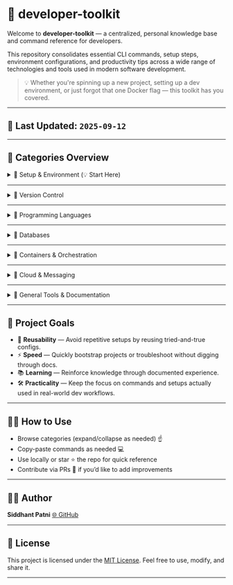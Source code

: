# 🚀 developer-toolkit

Welcome to **developer-toolkit** — a centralized, personal knowledge base and command reference for developers.

This repository consolidates essential CLI commands, setup steps, environment configurations, and productivity tips across a wide range of technologies and tools used in modern software development.

> 💡 Whether you're spinning up a new project, setting up a dev environment, or just forgot that one Docker flag — this toolkit has you covered.

---

## 📅 Last Updated: `2025-09-12`

---

## 📁 Categories Overview

<details>
<summary>🔹 Setup & Environment (💡 Start Here)</summary>

| 🗂️ Category            | 📄 Description                          | 🔗 Documentation Link                                                |
| ---------------------- | --------------------------------------- | -------------------------------------------------------------------- |
| **Softwares List**     | Full list of developer software & tools | [ReadMe-Softwares-List.md](./Setup/ReadMe-Softwares-List.md)         |
| **IDE Plugins**        | IntelliJ IDEA & VS Code plugin list     | [ReadMe-IDE-plugins.md](./Setup/ReadMe-IDE-plugins.md)               |
| **Browser Extensions** | Developer browser extensions            | [ReadMe-browser-extensions.md](./Setup/ReadMe-browser-extensions.md) |

</details>

---

<details>
<summary>🔹 Version Control</summary>

| 🗂️ Category | 📄 Description                                 | 🔗 Documentation Link                    |
| ----------- | ---------------------------------------------- | ---------------------------------------- |
| **Git**     | Version control basics, shortcuts, setup guide | [git-commands.md](./Git/git-commands.md) |

</details>

---

<details>
<summary>🔹 Programming Languages</summary>

| 🗂️ Category | 📄 Description                                     | 🔗 Documentation Link                                             |
| ----------- | -------------------------------------------------- | ----------------------------------------------------------------- |
| **Java**    | Java CLI usage, builds, and environment setup      | [java-commands-windows.md](./Java/java-commands-windows.md)       |
| **Python**  | Virtual environments, pip, and commands for Python | [python-commands-windows.md](./Python/python-commands-windows.md) |
| **React**   | React CLI commands, tooling setup, and tips        | [react-commands.md](./React/react-commands.md)                    |

</details>

---

<details>
<summary>🔹 Databases</summary>

| 🗂️ Category    | 📄 Description                                 | 🔗 Documentation Link                                                                                                                                              |
| -------------- | ---------------------------------------------- | ------------------------------------------------------------------------------------------------------------------------------------------------------------------ |
| **PostgreSQL** | PgAdmin setup, DB commands, and best practices | [PgAdmin](https://www.pgadmin.org/download/) (external)                                                                                                            |
| **MongoDB**    | Common commands, queries, and setup (Windows)  | [README-MongoDB-Commands-Windows.md](./MongoDB/README-MongoDB-Commands-Windows.md)<br>[README-MongoDB-Setup-Windows.md](./MongoDB/README-MongoDB-Setup-Windows.md) |

</details>

---

<details>
<summary>🔹 Containers & Orchestration</summary>

| 🗂️ Category    | 📄 Description                                                              | 🔗 Documentation Link                                                         |
| -------------- | --------------------------------------------------------------------------- | ----------------------------------------------------------------------------- |
| **Docker**     | Commands, setup, Dockerfile basics                                          | [docker-commands.md](./Docker/docker-commands.md)                             |
| **Docker**     | Full Windows installation & container management guide                      | [README-Docker-Windows.md](./Docker/README-Docker-Windows.md)                 |
| **Kubernetes** | Kubectl usage, Minikube commands, deployments, services, cluster management | [kubernetes-commands.md](./Kubernetes/kubernetes-commands.md)                 |
| **Kubernetes** | Full Windows guide for Minikube setup & cluster management                  | [README-K8S-Minikube-Windows.md](./Kubernetes/README-K8S-Minikube-Windows.md) |

</details>

---

<details>
<summary>🔹 Cloud & Messaging</summary>

| 🗂️ Category      | 📄 Description                                                    | 🔗 Documentation Link                                                     |
| ---------------- | ----------------------------------------------------------------- | ------------------------------------------------------------------------- |
| **AWS Kinesis**  | LocalStack-based Kinesis setup, CLI commands, and troubleshooting | [kinesis-commands.md](./AWS/Kinesis/kinesis-commands.md)                  |
| **AWS SQS**      | LocalStack-based SQS setup, CLI commands, and troubleshooting     | [sqs-commands.md](./AWS/SQS/sqs-commands.md)                              |
| **Apache Kafka** | Kafka setup (Windows), topic mgmt, producers/consumers, debugging | [kafka-command-windows.md](./AWS/Apache%20Kafka/kafka-command-windows.md) |

</details>

---

<details>
<summary>🔹 General Tools & Documentation</summary>

| 🗂️ Category       | 📄 Description                           | 🔗 Documentation Link                                                                      |
| ----------------- | ---------------------------------------- | ------------------------------------------------------------------------------------------ |
| **General Tools** | Terminal tips, VS Code setup, utilities  | [windows-terminal-commands.md](./General%20Tools/windows-terminal-commands.md)             |
| **Documentation** | References, best practices, setup guides | [official-documentation-reference.md](./Documentation/official-documentation-reference.md) |

</details>

---

## 🎯 Project Goals

- 🔁 **Reusability** — Avoid repetitive setups by reusing tried-and-true configs.
- ⚡ **Speed** — Quickly bootstrap projects or troubleshoot without digging through docs.
- 📚 **Learning** — Reinforce knowledge through documented experience.
- 🛠️ **Practicality** — Keep the focus on commands and setups actually used in real-world dev workflows.

---

## 🙋‍♂️ How to Use

- Browse categories (expand/collapse as needed) ☝️
- Copy-paste commands as needed 💻
- Use locally or star ⭐ the repo for quick reference
- Contribute via PRs 🔧 if you’d like to add improvements

---

## 🧑‍💻 Author

**Siddhant Patni**
[🌐 GitHub](https://github.com/siddhantpatni0407)

---

## 📜 License

This project is licensed under the [MIT License](./LICENSE).
Feel free to use, modify, and share it.

---
